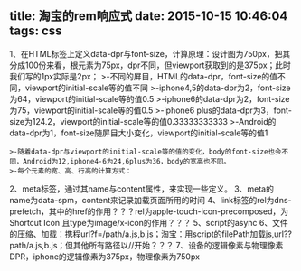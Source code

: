 title: 淘宝的rem响应式
date: 2015-10-15 10:46:04
tags: css
---
1、在HTML标签上定义data-dpr与font-size，计算原理：设计图为750px，把其分成100份来看，根元素为75px，dpr不同，但viewport获取到的是375px；此时我们写的1px实际是2px；
    >-不同的屏目，HTML的data-dpr，font-size的值不同，viewport的initial-scale等的值不同
    >-iphone4,5的data-dpr为2，font-size为64，viewport的initial-scale等的值0.5
    >-iphone6的data-dpr为2，font-size为75，viewport的initial-scale等的值0.5
    >-iphone6 plus的data-dpr为3，font-size为124.2，viewport的initial-scale等的值0.33333333333
    >-Android的data-dpr为1，font-size随屏目大小变化，viewport的initial-scale等的值1

    >-随着data-dpr与viewport的initial-scale等的值的变化，body的font-size也会不同，Android为12,iphone4-6为24,6plus为36，body的宽高也不同。
    >-每个元素的宽、高、行高的计算方式：

2、meta标签，通过其name与content属性，来实现一些定义。
3、meta的name为data-spm，content来记录加载页面所用的时间
4、link标签的rel为dns-prefetch，其中的href的作用？？？rel为apple-touch-icon-precomposed，为Shortcut Icon
且type为image/x-icon的作用？？？
5、script的async
6、文件的压缩、加载：携程url?f=/path/a.js,b.js；淘宝：用script的filePath加载js,url??path/a.js,b.js；但其他所有路径以//开始？？？
7、设备的逻辑像素与物理像素DPR，iphone的逻辑像素为375px，物理像素为750px
